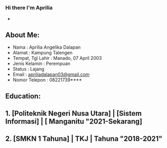 ### Hi there I'm Aprilia
+
## About Me:
- Nama                : Aprilia Angelika Dalapan
- Alamat              : Kampung Talengen
- Tempat, Tgl Lahir   : Manado, 07 April 2003
- Jenis Kelamin       : Perempuan
- Status              : Lajang
- Email               : apriliadalapan03@gmail.com
- Nomor Telepon       : 08221739****

## Education:

## 1. [Politeknik Negeri Nusa Utara] | [Sistem Informasi] | [ Manganitu "2021-Sekarang]

## 2. [SMKN 1 Tahuna] | TKJ | Tahuna "2018-2021"

<br />
<br />
